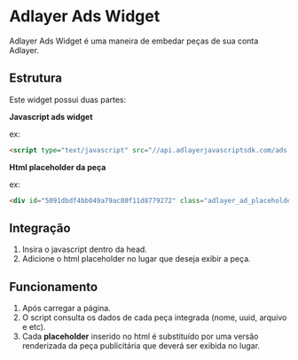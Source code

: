 # Adlayer Ads Widget
Adlayer Ads Widget é uma maneira de embedar peças de sua conta Adlayer.

## Estrutura
Este widget possui duas partes:

**Javascript ads widget**

ex: 

```html
<script type="text/javascript" src="//api.adlayerjavascriptsdk.com/ads.min.js" async="true" language="javascript"></script>
```

**Html placeholder da peça**

ex:

```html
<div id="5091dbdf4bb049a79ac80f11d8779272" class="adlayer_ad_placeholder"></div>
```

## Integração
1. Insira o javascript dentro da head.
2. Adicione o html placeholder no lugar que deseja exibir a peça.

## Funcionamento
1. Após carregar a página.
2. O script consulta os dados de cada peça integrada (nome, uuid, arquivo e etc).
3. Cada __placeholder__ inserido no html é substituído por uma versão renderizada da peça publicitária que deverá ser exibida no lugar.